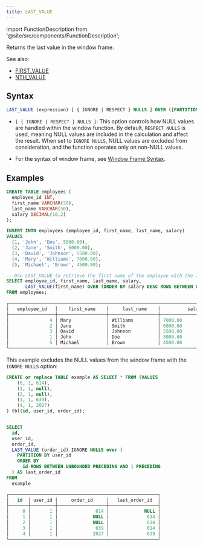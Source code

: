 ```yaml
---
title: LAST_VALUE
---
```


import FunctionDescription from '@site/src/components/FunctionDescription';

<FunctionDescription description="Introduced or updated: v1.2.568"/>

Returns the last value in the window frame.

See also:

- [FIRST_VALUE](first-value.md)
- [NTH_VALUE](nth-value.md)

## Syntax

```sql
LAST_VALUE (expression) [ { IGNORE | RESPECT } NULLS ] OVER ([PARTITION BY partition_expression] ORDER BY order_expression [window_frame])
```

- `[ { IGNORE | RESPECT } NULLS ]`: This option controls how NULL values are handled within the window function. By default, `RESPECT NULLS` is used, meaning NULL values are included in the calculation and affect the result. When set to `IGNORE NULLS`, NULL values are excluded from consideration, and the function operates only on non-NULL values.

- For the syntax of window frame, see [Window Frame Syntax](index.md#window-frame-syntax).

## Examples

```sql
CREATE TABLE employees (
  employee_id INT,
  first_name VARCHAR(50),
  last_name VARCHAR(50),
  salary DECIMAL(10,2)
);

INSERT INTO employees (employee_id, first_name, last_name, salary)
VALUES
  (1, 'John', 'Doe', 5000.00),
  (2, 'Jane', 'Smith', 6000.00),
  (3, 'David', 'Johnson', 5500.00),
  (4, 'Mary', 'Williams', 7000.00),
  (5, 'Michael', 'Brown', 4500.00);

-- Use LAST_VALUE to retrieve the first name of the employee with the lowest salary
SELECT employee_id, first_name, last_name, salary,
       LAST_VALUE(first_name) OVER (ORDER BY salary DESC ROWS BETWEEN UNBOUNDED PRECEDING AND UNBOUNDED FOLLOWING) AS lowest_salary_first_name
FROM employees;

┌─────────────────────────────────────────────────────────────────────────────────────────────────────────────┐
│   employee_id   │    first_name    │     last_name    │          salary          │ lowest_salary_first_name │
├─────────────────┼──────────────────┼──────────────────┼──────────────────────────┼──────────────────────────┤
│               4 │ Mary             │ Williams         │ 7000.00                  │ Michael                  │
│               2 │ Jane             │ Smith            │ 6000.00                  │ Michael                  │
│               3 │ David            │ Johnson          │ 5500.00                  │ Michael                  │
│               1 │ John             │ Doe              │ 5000.00                  │ Michael                  │
│               5 │ Michael          │ Brown            │ 4500.00                  │ Michael                  │
└─────────────────────────────────────────────────────────────────────────────────────────────────────────────┘
```

This example excludes the NULL values from the window frame with the `IGNORE NULLS` option:

```sql
CREATE or replace TABLE example AS SELECT * FROM (VALUES
	(0, 1, 614),
	(1, 1, null),
	(2, 1, null),
	(3, 1, 639),
	(4, 1, 2027)
) tbl(id, user_id, order_id);


SELECT
  id,
  user_id,
  order_id,
  LAST_VALUE (order_id) IGNORE NULLS over (
    PARTITION BY user_id
    ORDER BY
      id ROWS BETWEEN UNBOUNDED PRECEDING AND 1 PRECEDING
  ) AS last_order_id
FROM
  example

┌───────────────────────────────────────────────────────┐
│   id  │ user_id │     order_id     │   last_order_id  │
├───────┼─────────┼──────────────────┼──────────────────┤
│     0 │       1 │              614 │             NULL │
│     1 │       1 │             NULL │              614 │
│     2 │       1 │             NULL │              614 │
│     3 │       1 │              639 │              614 │
│     4 │       1 │             2027 │              639 │
└───────────────────────────────────────────────────────┘
```